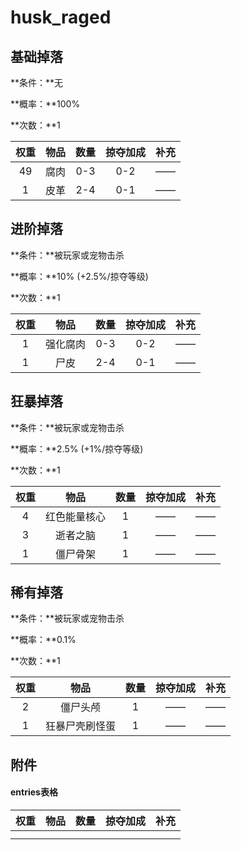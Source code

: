 # husk_raged

## 基础掉落

**条件：**无

**概率：**100%

**次数：**1

| 权重 | 物品 | 数量 | 掠夺加成 | 补充 |
| :--: | :--: | :--: | :------: | ---- |
|  49  | 腐肉 | 0-3  |   0-2    | ——   |
|  1   | 皮革 | 2-4  |   0-1    | ——   |



## 进阶掉落

**条件：**被玩家或宠物击杀

**概率：**10% (+2.5%/掠夺等级)

**次数：**1

| 权重 |   物品   | 数量 | 掠夺加成 | 补充 |
| :--: | :------: | :--: | :------: | ---- |
|  1   | 强化腐肉 | 0-3  |   0-2    | ——   |
|  1   |   尸皮   | 2-4  |   0-1    | ——   |



## 狂暴掉落

**条件：**被玩家或宠物击杀

**概率：**2.5% (+1%/掠夺等级)

**次数：**1

| 权重 |     物品     | 数量 | 掠夺加成 | 补充 |
| :--: | :----------: | :--: | :------: | ---- |
|  4   | 红色能量核心 |  1   |    ——    | ——   |
|  3   |   逝者之脑   |  1   |    ——    | ——   |
|  1   |   僵尸骨架   |  1   |    ——    | ——   |



## 稀有掉落

**条件：**被玩家或宠物击杀

**概率：**0.1%

**次数：**1

| 权重 |      物品      | 数量 | 掠夺加成 | 补充 |
| :--: | :------------: | :--: | :------: | ---- |
|  2   |    僵尸头颅    |  1   |    ——    | ——   |
|  1   | 狂暴尸壳刷怪蛋 |  1   |    ——    | ——   |



## 附件

#### entries表格

| 权重 | 物品 | 数量 | 掠夺加成 | 补充 |
| :--: | :--: | :--: | :------: | ---- |
|      |      |      |          |      |
|      |      |      |          |      |

